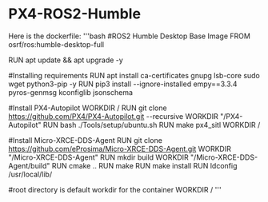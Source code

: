 # PX4-ROS2-Humble

Here is the dockerfile:
'''bash
#ROS2 Humble Desktop Base Image
FROM osrf/ros:humble-desktop-full

RUN apt update && apt upgrade -y

#Installing requirements
RUN apt install ca-certificates gnupg lsb-core sudo wget python3-pip -y
RUN pip3 install --ignore-installed empy==3.3.4 pyros-genmsg kconfiglib jsonschema

#Install PX4-Autopilot
WORKDIR /
RUN git clone https://github.com/PX4/PX4-Autopilot.git --recursive
WORKDIR "/PX4-Autopilot"
RUN bash ./Tools/setup/ubuntu.sh
RUN make px4_sitl
WORKDIR /

#Install Micro-XRCE-DDS-Agent
RUN git clone https://github.com/eProsima/Micro-XRCE-DDS-Agent.git
WORKDIR "/Micro-XRCE-DDS-Agent"
RUN mkdir build
WORKDIR "/Micro-XRCE-DDS-Agent/build"
RUN cmake ..
RUN make
RUN make install
RUN ldconfig /usr/local/lib/

#root directory is default workdir for the container
WORKDIR /
'''

